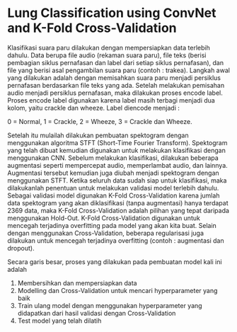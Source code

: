 # Lung Classification using ConvNet and K-Fold Cross-Validation

Klasifikasi suara paru dilakukan dengan mempersiapkan data terlebih dahulu. Data berupa file audio (rekaman suara paru), file teks (berisi pembagian siklus pernafasan dan label dari setiap siklus pernafasan), dan file yang berisi asal pengambilan suara paru (contoh : trakea). Langkah awal yang dilakukan adalah dengan memisahkan suara paru menjadi persiklus pernafasan berdasarkan file teks yang ada. Setelah melakukan pemisahan audio menjadi persiklus pernafasan, maka dilakukan proses encode label. Proses encode label digunakan karena label masih terbagi menjadi dua kolom, yaitu crackle dan wheeze. Label diencode menjadi :

0 = Normal,
1 = Crackle,
2 = Wheeze,
3 = Crackle dan Wheeze.

Setelah itu mulailah dilakukan pembuatan spektogram dengan menggunakan algoritma STFT (Short-Time Fourier Transform). Spektogram yang telah dibuat kemudian digunakan untuk melakukan klasifikasi dengan menggunakan CNN. Sebelum melakukan klasifikasi, dilakukan beberapa augmentasi seperti mempercepat audio, memperlambat audio, dan lainnya. Augmentasi tersebut kemudian juga diubah menjadi spektogram dengan menggunakan STFT. Ketika seluruh data sudah siap untuk klasifikasi, maka dilakukanlah penentuan untuk melakukan validasi model terlebih dahulu. Sebagai validasi model digunakan K-Fold Cross-Validation karena jumlah data spektogram yang akan diklasifikasi (tanpa augmentasi) hanya terdapat 2369 data, maka K-Fold Cross-Validation adalah pilihan yang tepat daripada menggunakan Hold-Out. K-Fold Cross-Validation digunakan untuk mencegah terjadinya overfitting pada model yang akan kita buat. Selain dengan menggunakan Cross-Validation, beberapa regularisasi juga dilakukan untuk mencegah terjadinya overfitting (contoh : augmentasi dan dropout).

Secara garis besar, proses yang dilakukan pada pembuatan model kali ini adalah
1. Membersihkan dan mempersiapkan data
2. Modelling dan Cross-Validation untuk mencari hyperparameter yang baik
3. Train ulang model dengan menggunakan hyperparameter yang didapatkan dari hasil validasi dengan Cross-Validation
4. Test model yang telah dilatih
